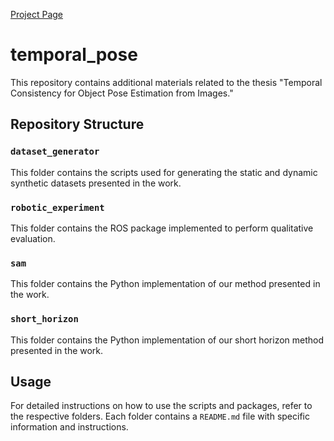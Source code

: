 [Project Page](https://data.ciirc.cvut.cz/public/projects/2024TemporalPose/)

# temporal_pose

This repository contains additional materials related to the thesis "Temporal Consistency for Object Pose Estimation from Images."

## Repository Structure

### `dataset_generator`
This folder contains the scripts used for generating the static and dynamic synthetic datasets presented in the work.

### `robotic_experiment`
This folder contains the ROS package implemented to perform qualitative evaluation.

### `sam`
This folder contains the Python implementation of our method presented in the work.

### `short_horizon`
This folder contains the Python implementation of our short horizon method presented in the work.

## Usage

For detailed instructions on how to use the scripts and packages, refer to the respective folders. Each folder contains a `README.md` file with specific information and instructions.
